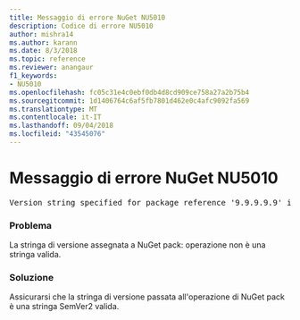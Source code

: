 ```yaml
---
title: Messaggio di errore NuGet NU5010
description: Codice di errore NU5010
author: mishra14
ms.author: karann
ms.date: 8/3/2018
ms.topic: reference
ms.reviewer: anangaur
f1_keywords:
- NU5010
ms.openlocfilehash: fc05c31e4c0ebf0db4d8cd909ce758a27a2b75b4
ms.sourcegitcommit: 1d1406764c6af5fb7801d462e0c4afc9092fa569
ms.translationtype: MT
ms.contentlocale: it-IT
ms.lasthandoff: 09/04/2018
ms.locfileid: "43545076"
---
```

# <a name="nuget-error-nu5010"></a>Messaggio di errore NuGet NU5010
<pre>Version string specified for package reference '9.9.9.9.9' is invalid.</pre>

### <a name="issue"></a>Problema

La stringa di versione assegnata a NuGet pack: operazione non è una stringa valida.


### <a name="solution"></a>Soluzione

Assicurarsi che la stringa di versione passata all'operazione di NuGet pack è una stringa SemVer2 valida.

